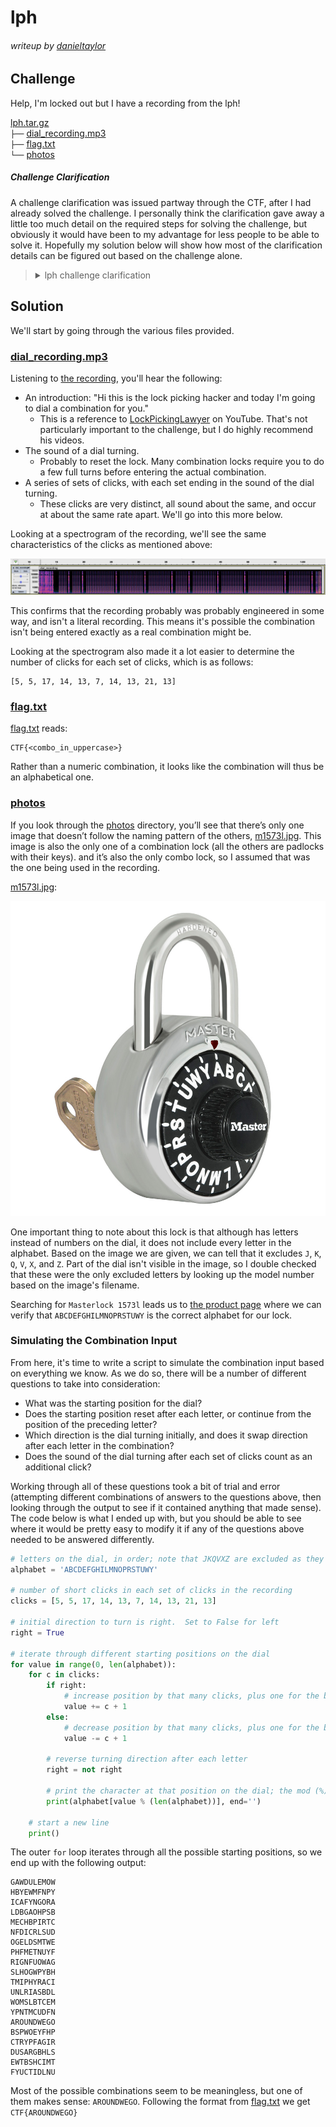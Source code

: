 # lph

###### writeup by [danieltaylor](https://github.com/danieltaylor)


## Challenge

Help, I'm locked out but I have a recording from the lph!

[lph.tar.gz](./lph.tar.gz)<br>
`├──` [dial_recording.mp3](./lph_extracted/dial_recording.mp3)<br>
`├──` [flag.txt](./lph_extracted/flag.txt)<br>
`└──` [photos](./lph_extracted/photos/)

##### Challenge Clarification

A challenge clarification was issued partway through the CTF, after I had already solved the challenge.  I personally think the clarification gave away a little too much detail on the required steps for solving the challenge, but obviously it would have been to my advantage for less people to be able to solve it.  Hopefully my solution below will show how most of the clarification details can be figured out based on the challenge alone.

> <details>
  > <summary>lph challenge clarification</summary>
  > For <code>lph</code> the combination dialed is not a "real" combination that would open the lock. English words were spelled out on the dial but the general rules that combination locks follow would have required that the dial was spun around too much in order to support a combination so long. I took shortcuts to make your lives easier. There is a picture of the lock used. You will be able to narrow down the possible combinations to fewer than 100. The correct combination should stand out as the one that is readable English that makes sense.
> </details>

## Solution

We'll start by going through the various files provided.

### [dial_recording.mp3](./lph_extracted/dial_recording.mp3)

Listening to [the recording](./lph_extracted/dial_recording.mp3), you'll hear the following:
- An introduction: "Hi this is the lock picking hacker and today I'm going to dial a combination for you."
	- This is a reference to [LockPickingLawyer](https://www.youtube.com/c/lockpickinglawyer) on YouTube.  That's not particularly important to the challenge, but I do highly recommend his videos.
- The sound of a dial turning.
	- Probably to reset the lock.  Many combination locks require you to do a few full turns before entering the actual combination.
- A series of sets of clicks, with each set ending in the sound of the dial turning.
	- These clicks are very distinct, all sound about the same, and occur at about the same rate apart.  We'll go into this more below.

Looking at a spectrogram of the recording, we'll see the same characteristics of the clicks as mentioned above:

![](./img/spectrogram.png)

This confirms that the recording probably was probably engineered in some way, and isn't a literal recording.  This means it's possible the combination isn't being entered exactly as a real combination might be.

Looking at the spectrogram also made it a lot easier to determine the number of clicks for each set of clicks, which is as follows:

```
[5, 5, 17, 14, 13, 7, 14, 13, 21, 13]
```

### [flag.txt](./lph_extracted/flag.txt)

[flag.txt](./lph_extracted/flag.txt) reads:

```
CTF{<combo_in_uppercase>}
```

Rather than a numeric combination, it looks like the combination will thus be an alphabetical one.

### [photos](./lph_extracacted/photos/)

If you look through the [photos](./lph_extracted/photos/) directory, you’ll see that there’s only one image that doesn’t follow the naming pattern of the others, [m1573l.jpg](./lph_extracted/photos/m1573l.jpg).  This image is also the only one of a combination lock (all the others are padlocks with their keys).  and it’s also the only combo lock, so I assumed that was the one being used in the recording.

[m1573l.jpg](./lph_extracted/photos/m1573l.jpg):

![](./lph_extracted/photos/m1573l.jpg)

One important thing to note about this lock is that although has letters instead of numbers on the dial,
it does not include every letter in the alphabet.  Based on the image we are given, we can tell that it excludes `J`, `K`, `Q`, `V`, `X`, and  `Z`.  Part of the dial isn't visible in the image, so I double checked that these were the only excluded letters by looking up the model number based on the image's filename.

Searching for `Masterlock 1573l` leads us to [the product page](https://www.masterlock.com/products/product/1573) where we can verify that `ABCDEFGHILMNOPRSTUWY` is the correct alphabet for our lock.

### Simulating the Combination Input

From here, it's time to write a script to simulate the combination input based on everything we know.
 As we do so, there will be a number of different questions to take into consideration:
 - What was the starting position for the dial?
 - Does the starting position reset after each letter, or continue from the position of the preceding letter?
 - Which direction is the dial turning initially, and does it swap direction after each letter in the combination?
- Does the sound of the dial turning after each set of clicks count as an additional click?

Working through all of these questions took a bit of trial and error (attempting different combinations of answers to the questions above, then looking through the output to see if it contained anything that made sense).  The code below is what I ended up with, but you should be able to see where it would be pretty easy to modify it if any of the questions above needed to be answered differently.

```python
# letters on the dial, in order; note that JKQVXZ are excluded as they do not appear on the dial
alphabet = 'ABCDEFGHILMNOPRSTUWY'

# number of short clicks in each set of clicks in the recording
clicks = [5, 5, 17, 14, 13, 7, 14, 13, 21, 13]

# initial direction to turn is right.  Set to False for left
right = True

# iterate through different starting positions on the dial
for value in range(0, len(alphabet)):  
	for c in clicks:
		if right:
			# increase position by that many clicks, plus one for the big click at the end
			value += c + 1
		else:
			# decrease position by that many clicks, plus one for the big click at the end
			value -= c + 1

		# reverse turning direction after each letter
		right = not right

		# print the character at that position on the dial; the mod (%) makes it so the position "wraps around" if value is negative or larger than 20
		print(alphabet[value % (len(alphabet))], end='')

	# start a new line
	print()
```

The outer `for` loop iterates through all the possible starting positions, so we end up with the following output:

```
GAWDULEMOW
HBYEWMFNPY
ICAFYNGORA
LDBGAOHPSB
MECHBPIRTC
NFDICRLSUD
OGELDSMTWE
PHFMETNUYF
RIGNFUOWAG
SLHOGWPYBH
TMIPHYRACI
UNLRIASBDL
WOMSLBTCEM
YPNTMCUDFN
AROUNDWEGO
BSPWOEYFHP
CTRYPFAGIR
DUSARGBHLS
EWTBSHCIMT
FYUCTIDLNU
```

Most of the possible combinations seem to be meaningless, but one of them makes sense: `AROUNDWEGO`.  Following the format from [flag.txt](./lph_extracted/flag.txt) we get `CTF{AROUNDWEGO}`
